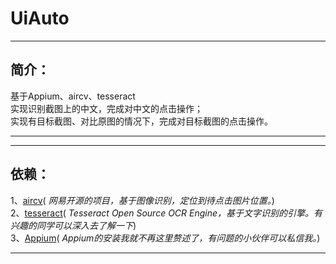 # UiAuto 
***
## 简介：
基于Appium、aircv、tesseract  
实现识别截图上的中文，完成对中文的点击操作；  
实现有目标截图、对比原图的情况下，完成对目标截图的点击操作。
***
***
## 依赖：
1、[aircv](https://github.com/NetEaseGame/aircv)( *网易开源的项目，基于图像识别，定位到待点击图片位置。*)  
2、[tesseract](https://github.com/tesseract-ocr/tesseract)( *Tesseract Open Source OCR Engine，基于文字识别的引擎。有兴趣的同学可以深入去了解一下*)  
3、[Appium](http://appium.io)( *Appium的安装我就不再这里赘述了，有问题的小伙伴可以私信我。*)  
***
